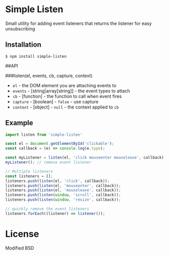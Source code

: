 # Simple Listen

Small utility for adding event listeners that returns the listener for easy unsubscribing

## Installation

```
$ npm install simple-listen
```

##API

###listen(el, events, cb, capture, context)

- `el` - the DOM element you are attaching events to
- `events` - [string|array[string]] - the event types to attach
- `cb` - [function] - the function to call when event fires
- `capture` - [boolean] - `false` - use capture
- `context` - [object] - `null` - the context applied to `cb`

## Example

```js
import listen from 'simple-listen'

const el = document.getElementById('clickable');
const callback = (e) => console.log(e.type);

const myListener = listen(el, 'click mouseenter mouseleave', callback);
myListener(); // remove event listener

// Multiple listeners
const listeners = [];
listeners.push(listen(el, 'click', callback));
listeners.push(listen(el, 'mouseenter', callback));
listeners.push(listen(el, 'mouseleave', callback));
listeners.push(listen(window, 'scroll', callback));
listeners.push(listen(window, 'resize', callback));

// quickly remove the event listeners
listeners.forEach((listener) => listener());
```

# License

Modified BSD
